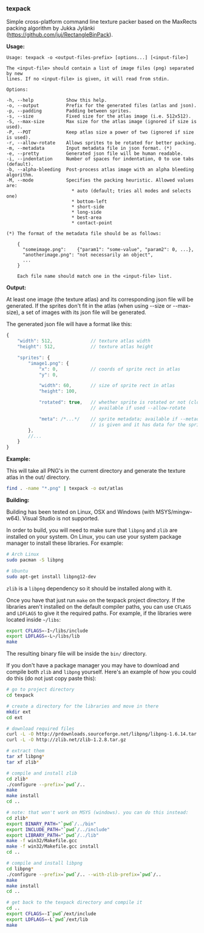 ### **texpack**

Simple cross-platform command line texture packer based on the MaxRects packing algorithm by Jukka Jylänki (https://github.com/juj/RectangleBinPack).

**Usage:**

```
Usage: texpack -o <output-files-prefix> [options...] [<input-file>]

The <input-file> should contain a list of image files (png) separated by new
lines. If no <input-file> is given, it will read from stdin.

Options:

-h, --help            Show this help.
-o, --output          Prefix for the generated files (atlas and json).
-p, --padding         Padding between sprites.
-s, --size            Fixed size for the atlas image (i.e. 512x512).
-S, --max-size        Max size for the atlas image (ignored if size is used).
-P, --POT             Keep atlas size a power of two (ignored if size is used).
-r, --allow-rotate    Allows sprites to be rotated for better packing.
-m, --metadata        Input metadata file in json format. (*)
-e, --pretty          Generated json file will be human readable.
-i, --indentation     Number of spaces for indentation, 0 to use tabs (default).
-b, --alpha-bleeding  Post-process atlas image with an alpha bleeding algorithm.
-M, --mode            Specifies the packing heuristic. Allowed values are:
                        * auto (default; tries all modes and selects one)
                        * bottom-left
                        * short-side
                        * long-side
                        * best-area
                        * contact-point

(*) The format of the metadata file should be as follows:

    {
      "someimage.png":    {"param1": "some-value", "param2": 0, ...},
      "anotherimage.png": "not necessarily an object",
      ...
    }

    Each file name should match one in the <input-file> list.
```

**Output:**

At least one image (the texture atlas) and its corresponding json file will be generated. If the sprites don't fit in the atlas (when using --size or --max-size), a set of images with its json file will be generated.

The generated json file will have a format like this:

```javascript
{
    "width": 512,              // texture atlas width
    "height": 512,             // texture atlas height

    "sprites": {
        "image1.png": {
            "x": 0,            // coords of sprite rect in atlas
            "y": 0,

            "width": 60,       // size of sprite rect in atlas
            "height": 100,

            "rotated": true,   // whether sprite is rotated or not (clockwise)
                               // available if used --allow-rotate

            "meta": /*...*/    // sprite metadata; available if --metadata
                               // is given and it has data for the sprite
        },
        //...
    }
}
```

**Example:**

This will take all PNG's in the current directory and generate the texture atlas in the out/ directory.

```bash
find . -name "*.png" | texpack -o out/atlas
```

**Building:**

Building has been tested on Linux, OSX and Windows (with MSYS/mingw-w64). Visual Studio is not supported.

In order to build, you will need to make sure that `libpng` and `zlib` are installed on your system. On Linux, you can use your system package manager to install these libraries. For example:

```bash
# Arch Linux
sudo pacman -S libpng

# Ubuntu
sudo apt-get install libpng12-dev
```

`zlib` is a `libpng` dependency so it should be installed along with it.

Once you have that just run `make` on the texpack project directory. If the libraries aren't installed on the default compiler paths, you can use `CFLAGS` and `LDFLAGS` to give it the required paths. For example, if the libraries were located inside `~/libs`:

```bash
export CFLAGS=-I~/libs/include
export LDFLAGS=-L~/libs/lib
make
```

The resulting binary file will be inside the `bin/` directory.

If you don't have a package manager you may have to download and compile both `zlib` and `libpng` yourself. Here's an example of how you could do this (do not just copy paste this):

```bash
# go to project directory
cd texpack

# create a directory for the libraries and move in there
mkdir ext
cd ext

# download required files
curl -L -O http://prdownloads.sourceforge.net/libpng/libpng-1.6.14.tar.gz?download
curl -L -O http://zlib.net/zlib-1.2.8.tar.gz

# extract them
tar xf libpng*
tar xf zlib*

# compile and install zlib
cd zlib*
./configure --prefix=`pwd`/..
make
make install
cd ..

# note: that won't work on MSYS (windows). you can do this instead:
cd zlib*
export BINARY_PATH="`pwd`/../bin"
export INCLUDE_PATH="`pwd`/../include"
export LIBRARY_PATH="`pwd`/../lib"
make -f win32/Makefile.gcc
make -f win32/Makefile.gcc install
cd ..

# compile and install libpng
cd libpng*
./configure --prefix=`pwd`/.. --with-zlib-prefix=`pwd`/..
make
make install
cd ..

# get back to the texpack directory and compile it
cd ..
export CFLAGS=-I`pwd`/ext/include
export LDFLAGS=-L`pwd`/ext/lib
make
```
